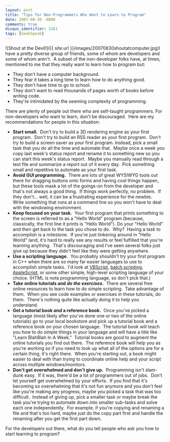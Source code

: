 ```yaml
---
layout: post
title: "Tips for Non-Programmers Who Want to Learn to Program"
date: 2007-08-30 -0800
comments: true
disqus_identifier: 1261
tags: [GeekSpeak]
---
```

![Shout at the
Devil!]({{ site.url }}/images/20070830shoutatcomputer.jpg)I
have a pretty diverse group of friends, some of whom are developers and
some of whom aren't.  A subset of the non-developer folks have, at
times, mentioned to me that they really want to learn how to program
but:

- They don't have a computer background.
- They fear it takes a long time to learn how to do anything good.
- They don't have time to go to school.
- They don't want to read thousands of pages worth of books before
    writing code.
- They're intimidated by the seeming complexity of programming.

There are plenty of people out there who are self-taught programmers.
For non-developers who want to learn, don't be discouraged.  Here are my
recommendations for people in this situation:

- **Start small.**  Don't try to build a 3D rendering engine as your
    first program.  Don't try to build an RSS reader as your first
    program.  Don't try to build a screen saver as your first program.
    Instead, pick a small task that you do all the time and automate
    that.  Maybe once a week you copy last week's status report
    and rename it to something new so you can start this week's status
    report.  Maybe you manually read through a text file and summarize a
    report out of it every day.  Pick something small and repetitive to
    automate as your first task.
- **Avoid GUI programming.**  There are lots of great WYSIWYG tools
    out there for dragging buttons onto forms and having cool things
    happen, but these tools mask a lot of the goings-on from the
    developer and that's not always a good thing.  If things work
    perfectly, no problem.  If they don't... well, it can be a
    frustrating experience for the newbie.  Write something that runs at
    a command line so you won't have to deal with the windowing
    environment.
- **Keep focused on your task.**  Your first program that prints
    something to the screen is referred to as a "Hello World" program
    (because, classically, the first line it prints is "Hello World").
    Do your "Hello World" and then get back to the task you chose to
    do.  Why?  Having a task to accomplish is a milestone.  If you're
    just tinkering around in "Hello World" land, it's hard to really see
    any results or feel fulfilled that you're learning anything.  That's
    discouraging and I've seen several folks just give up because they
    didn't feel like they were getting anywhere.
- **Use a scripting language.**  You probably shouldn't try your first
    program in C++ when there are so many far easier languages to use to
    accomplish simple tasks.  I'd look at
    [VBScript](http://msdn2.microsoft.com/en-us/library/sx7b3k7y.aspx),
    [batch
    scripting](http://labmice.techtarget.com/scripting/batchfiles.htm),
    [AppleScript](http://www.apple.com/macosx/features/applescript/), or
    some other simple, high-level scripting language of your choice.
    (HTML is *not*a programming language, so don't pick that.)
- **Take online tutorials and *do the exercises*.**  There are several
    free online resources to learn how to do simple scripting.  Take
    advantage of them.  When you see code examples or exercises in these
    tutorials, do them.  There's nothing quite like actually doing it to
    help you understand.
- **Get a tutorial book *and* a reference book.**  Once you've picked
    a language (most likely after you've done one or two of the online
    tutorials) go to your local bookstore and pick up a tutorial book
    and a reference book on your chosen language.  The tutorial book
    will teach you how to do simple things in your language and will
    have a title like "Learn BlahBlah In A Week."  Tutorial books are
    good to augment the online tutorials you find out there.  The
    reference book will help you as you're working so if you need to
    look up what all of the options are for a certain thing, it's right
    there.  When you're starting out, a book might easier to deal with
    than trying to coordinate online help and your script across
    multiple windows/monitors.
- **Don't get overwhelmed and don't give up.**  Programming isn't
    slam-dunk easy.  If it was, there'd be a lot of programmers out of
    jobs.  Don't let yourself get overwhelmed by your efforts.  If you
    find that it's becoming so overwhelming that it's not fun anymore
    and you don't feel like you're making any progress, maybe you picked
    a task that was too difficult.  Instead of giving up, pick a smaller
    task or maybe break the task you're trying to automate down into
    smaller sub-tasks and solve each one independently.  For example, if
    you're copying and renaming a file and that's too hard, maybe just
    do the copy part first and handle the renaming after you get the
    first part down.

For the developers out there, what do you tell people who ask you how to
start learning to program?

